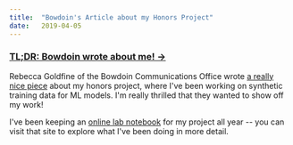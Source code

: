 ```yaml
---
title:  "Bowdoin's Article about my Honors Project"
date:   2019-04-05
---
```


### [TL;DR: Bowdoin wrote about me! &#8594;](https://www.bowdoin.edu/news/2019/03/james-little-19-teaches-computers-to-teach-themselves.html)

Rebecca Goldfine of the Bowdoin Communications Office wrote [a really nice piece](https://www.bowdoin.edu/news/2019/03/james-little-19-teaches-computers-to-teach-themselves.html) about my honors project, where I've been working on synthetic training data for ML models. I'm really thrilled that they wanted to show off my work!

<!--more-->

I've been keeping an [online lab notebook](https://honors.jameslittle.me) for my project all year -- you can visit that site to explore what I've been doing in more detail.
